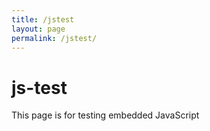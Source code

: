 ```yaml
---
title: /jstest
layout: page
permalink: /jstest/
---
```


# js-test

This page is for testing embedded JavaScript

<p id="list"></p>

<p id="name"></p>
<p id="image"></p>
<p id="description"></p>

<script>
     fetch('https://api.airtable.com/v0/appoMmtp6PrLl2ykz/EntityRecords', {
    headers: {Authorization: 'Bearer patCJRVWZh4svbaze.2dafd7f4bc8a2341936747c7dafb1e36ec3a2149397dd9f3aeabfcf5a6726d0e'}
    })
    .then(resp => resp.json())
    .then(json => {
        console.log(json)
    })
    </script>

<script>
    fetch('https://api.airtable.com/v0/appoMmtp6PrLl2ykz/EntityRecords/recN9KaBLTbxccBnf', {
    headers: {Authorization: 'Bearer patCJRVWZh4svbaze.2dafd7f4bc8a2341936747c7dafb1e36ec3a2149397dd9f3aeabfcf5a6726d0e'}
    })
    .then(resp => resp.json())
    .then(json => {
        console.log(json)
        var image_url = json.fields.Image[0]url
        document.getElementById('name').innerHTML = json.fields.Name;
        document.getElementById('image').innerHTML = <img src=image_url alt="alternative-text">
        document.getElementById("description").innerHTML = json.fields.Description
        });

</script>

